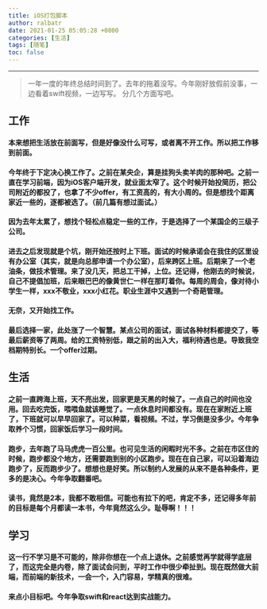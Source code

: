 ```yaml
---
title: iOS打包脚本
author: ralbatr
date: 2021-01-25 05:05:28 +0800
categories: [生活]
tags: [随笔]
toc: false
---
```


----
> 一年一度的年终总结时间到了。去年的拖着没写。今年刚好放假前没事，一边看着swift视频，一边写写。
    分几个方面写吧。

## 工作
#### 本来想把生活放在前面写，但是好像没什么可写，或者离不开工作。所以把工作移到前面。
#### 今年终于下定决心换工作了。之前在某央企，算是挂狗头卖羊肉的那种吧。之前一直在学习前端，因为iOS客户端开发，就业面太窄了。这个时候开始投简历，把公司附近的都投了，也拿了不少offer，有工资高的，有大小周的。但是想找个距离家近一些的，逐都被选了。（前几篇有想过面试。）
#### 因为去年太累了，想找个轻松点稳定一些的工作，于是选择了一个某国企的三级子公司。
#### 进去之后发现就是个坑，刚开始还按时上下班。面试的时候承诺会在我住的区里设有办公室（其实，就是向总部申请一个办公室），后来跨区上班。后期来了一个老油条，做技术管理。来了没几天，把总工干掉，上位。还记得，他刚去的时候说，自己不提倡加班，后来眼巴巴的像黄世仁一样在那盯着你。每周的周会，像对待小学生一样，xxx不敬业，xxx小红花。职业生涯中又遇到一个奇葩管理。
#### 无奈，又开始找工作。
#### 最后选择一家，此处涨了一个智慧。某点公司的面试，面试各种材料都提交了，等最后薪资等了两周。给的工资特别低，跟之前的出入大，福利待遇也是。导致我空档期特别长。一个offer过期。   

## 生活
#### 之前一直跨海上班，天不亮出发，回家更是天黑的时候了。一点自己的时间也没用。回去吃完饭，喂喂鱼就该睡觉了。一点休息时间都没有。现在在家附近上班了，下班就可以早早回家了。可以种菜，看视频。不过，学习倒是没多少。今年争取养个习惯，回家饭后学习一段时间。
#### 跑步，去年跑了马马虎虎一百公里。也可见生活的闲暇时光不多。之前在市区住的时候，跑步都没个地方，还需要跑到别的小区跑步。现在在自己家，可以沿着海边跑步了，反而跑步少了。想想也是好笑。所以制约人发展的从来不是各种条件，更多的是决心。今年争取翻番吧。
#### 读书，竟然是2本，我都不敢相信。可能也有拉下的吧，肯定不多，还记得多年前的目标是每个月都读一本书，今年竟然这么少。耻辱啊！！！

## 学习
#### 这一行不学习是不可能的，除非你想在一个点上退休。之前感觉再学就得学底层了，而这完全是内卷，除了面试会问到，平时工作中很少牵扯到。现在既然做大前端，而前端的新技术，一会一个，入门容易，学精真的很难。
#### 来点小目标吧。今年争取swift和react达到实战能力。